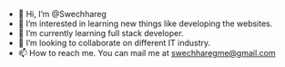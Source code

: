 - 👋 Hi, I’m @Swechhareg
- 👀 I’m interested in learning new things like developing the websites.
- 🌱 I’m currently learning full stack developer.
- 💞️ I’m looking to collaborate on different IT industry.
- 📫 How to reach me. You can mail me at swechharegme@gmail.com

<!---
Swechhareg/Swechhareg is a ✨ special ✨ repository because its `README.md` (this file) appears on your GitHub profile.
You can click the Preview link to take a look at your changes.
--->
